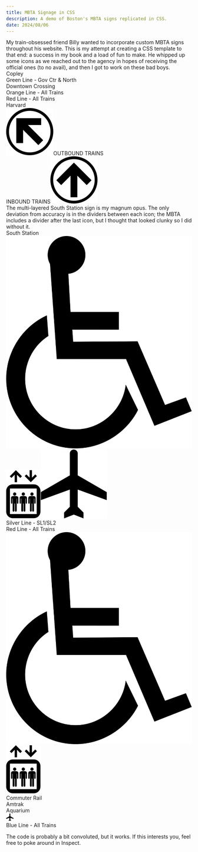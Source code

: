 ```yaml
---
title: MBTA Signage in CSS
description: A demo of Boston's MBTA signs replicated in CSS.
date: 2024/08/06
---
```

<head>
    <link rel="stylesheet" href='assets/mbta/mbta.css'>
</head>
<span class="dc">M</span>y train-obsessed friend Billy wanted to incorporate custom MBTA signs throughout his website. This is my attempt at creating a CSS template to that end: a success in my book and a load of fun to make. He whipped up some icons as we reached out to the agency in hopes of receiving the official ones (to no avail), and then I got to work on these bad boys.

<div class="MBTA-sign">
  <div class="T-top" id="green">Copley</div>
  <div class="T-bottom">
    <div class="bubble" id="green">Green Line - Gov Ctr & North</div>
  </div>
</div>

<div class="MBTA-sign">
  <div class="T-top" id="white">Downtown Crossing</div>
  <div class="T-bottom">
    <div class="bubble" id="orange">Orange Line - All Trains</div>
    <div class="bubble" id="red">Red Line - All Trains</div>
  </div>
</div>

<div class="MBTA-sign">
  <div class="T-top" id="red">Harvard</div>
  <div class="T-bottom">
    <div class="Tb-left"><img class="T-icon" src="assets/mbta/CircleUPLEFT.svg">OUTBOUND TRAINS</div>
    <div class="Tb-right">INBOUND TRAINS<img class="T-icon" src="assets/mbta/CircleUP.svg"></div>
  </div>
</div>
The multi-layered South Station sign is my magnum opus. The only deviation from accuracy is in the dividers between each icon; the MBTA includes a divider after the last icon, but I thought that looked clunky so I did without it.
<div class="MBTA-sign">
  <div class="T-top" id="white">South Station</div>
  <div class="T-bottom">
    <img class="T-icon" src="assets/mbta/wheelchair.svg"><img class="T-icon" src="assets/mbta/elevator.svg"><img class="T-icon" src="assets/mbta/airplane.svg"><div class="bubble" id="silver">Silver Line - SL1/SL2</div>
    <div class="bubble" id="red">Red Line - All Trains</div>
  </div>
  <div class="T-bottom">
    <img class="T-icon" src="assets/mbta/wheelchair.svg"><img class="T-icon" src="assets/mbta/elevator.svg"><div class="bubble" id="commuter">Commuter Rail</div>
    <div class="bubble" id="amtrak">Amtrak</div>
  </div>
</div>

<div class="MBTA-sign">
  <div class="T-top" id="blue">Aquarium</div>
  <div class="T-bottom">
    <img class="T-icon" src="assets/mbta/airplane.svg" height=20 width=20><div class="bubble" id="blue">Blue Line - All Trains</div>
  </div>
</div>

The code is probably a bit convoluted, but it works. If this interests you, feel free to poke around in Inspect.
